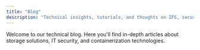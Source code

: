 ```yaml
---
title: "Blog"
description: "Technical insights, tutorials, and thoughts on ZFS, security, and Docker solutions."
---
```


Welcome to our technical blog. Here you'll find in-depth articles about storage solutions, IT security, and containerization technologies.